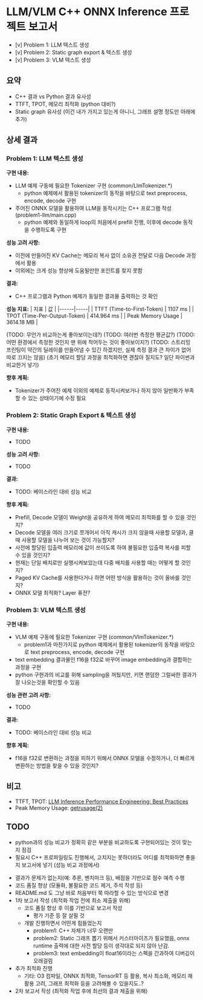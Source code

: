 # LLM/VLM C++ ONNX Inference 프로젝트 보고서

- [v] Problem 1: LLM 텍스트 생성
- [v] Problem 2: Static graph export & 텍스트 생성
- [v] Problem 3: VLM 텍스트 생성

## 요약
- C++ 결과 vs Python 결과 유사성
- TTFT, TPOT, 메모리 최적화 (python 대비?)
- Static graph 유사성 (이건 내가 가지고 있는게 아니니, 그래프 설명 정도만 아래에 추가)

## 상세 결과

### Problem 1: LLM 텍스트 생성
**구현 내용:**
- LLM 예제 구동에 필요한 Tokenizer 구현 (common/LlmTokenizer.*)
  - python 예제에서 활용된 tokenizer의 동작을 바탕으로 text preprocess, encode, decode 구현
- 주어진 ONNX 모델을 활용하여 LLM을 동작시키는 C++ 프로그램 작성 (problem1-llm/main.cpp)
  - python 예제와 동일하게 loop의 처음에서 prefill 진행, 이후에 decode 동작을 수행하도록 구현

**성능 고려 사항:**
- 이전에 만들어진 KV Cache는 메모리 복사 없이 소유권 전달로 다음 Decode 과정에서 활용
- 이외에는 크게 성능 향상에 도움될만한 포인트를 찾지 못함

**결과:**
- C++ 프로그램과 Python 예제가 동일한 결과물 출력하는 것 확인

**성능 지표:**
| 지표 | 값 |
|------|-----|
| TTFT (Time-to-First-Token) | 1107 ms |
| TPOT (Time-Per-Output-Token) | 414.964 ms |
| Peak Memory Usage | 3614.18 MB |

(TODO: 무언가 비교하는게 좋아보이는데?)
(TODO: 여러번 측정한 평균값?)
(TODO: 어떤 환경에서 측정한 것인지 맨 위에 적어두는 것이 좋아보이지?)
(TODO: 스트리밍 프린팅이 약간의 딜레이를 만들어낼 수 있긴 하겠지만, 실제 측정 결과 큰 차이가 없어 따로 끄지는 않음)
(초기 메모리 할당 과정을 최적화하면 괜찮아 질지도? 일단 파이썬과 비교한거 넣기)

**향후 계획:**
- Tokenizer가 주어진 예제 이외의 예제로 동작시켜보거나 하지 않아 일반화가 부족할 수 있는 상태이기에 수정 필요

### Problem 2: Static Graph Export & 텍스트 생성
**구현 내용:**
- TODO

**성능 고려 사항:**
- TODO

**결과:**
- TODO: 베이스라인 대비 성능 비교

**향후 계획:**
- Prefill, Decode 모델이 Weight을 공유하게 하여 메모리 최적화를 할 수 있을 것인지?
- Decode 모델을 여러 크기로 쪼개어서 아직 캐시가 크지 않을때 사용할 모델과, 클 때 사용할 모델을 나누어 보는 것이 가능할지?
- 사전에 할당된 입출력 메모리에 값이 쓰이도록 하여 불필요한 입출력 복사를 피할 수 있을 것인지?
- 현재는 단일 배치로만 실행시켜보았는데 다중 배치를 사용할 때는 어떻게 할 것인지?
- Paged KV Cache를 사용한다거나 하면 어떤 방식을 활용하는 것이 올바를 것인지?
- ONNX 모델 최적화? Layer 퓨전?

### Problem 3: VLM 텍스트 생성
**구현 내용:**
- VLM 예제 구동에 필요한 Tokenizer 구현 (common/VlmTokenizer.*)
  - problem1과 마찬가지로 python 예제에서 활용된 tokenizer의 동작을 바탕으로 text preprocess, encode, decode 구현
- text embedding 결과물인 f16을 f32로 바꾸어 image embedding과 결합하는 과정을 구현
- python 구현과의 비교를 위해 sampling을 꺼뒀지만, 키면 랜덤한 그럴싸한 결과가 잘 나오는것을 확인할 수 있음

**성능 관련 고려 사항:**
- TODO

**결과:**
- TODO: 베이스라인 대비 성능 비교

**향후 계획:**
- f16을 f32로 변환하는 과정을 피하기 위해서 ONNX 모델을 수정하거나, 더 빠르게 변환하는 방법을 찾을 수 있을 것인지?

## 비고
- TTFT, TPOT: [LLM Inference Performance Engineering: Best Practices](https://www.databricks.com/blog/llm-inference-performance-engineering-best-practices)
- Peak Memory Usage: [getrusage(2)](https://man7.org/linux/man-pages/man2/getrusage.2.html)

## TODO
- python과의 성능 비교가 정확히 같은 부분을 비교하도록 구현되어있는 것이 맞는지 점검
- 필요시 C++ 프로파일링도 진행해서, 고치지는 못하더라도 어디를 최적화하면 좋을지 보고서에 넣기 (성능 비교 과정에서)
* 결과가 문제가 없는지(예: 추론, 벤치마크 등), 배점을 기반으로 점수 예측 수행
* 코드 품질 향상 (모듈화, 불필요한 코드 제거, 주석 작성 등)
* README.md 도 그냥 바로 처음부터 쭉 따라할 수 있는 방식으로 변경
* 1차 보고서 작성 (최적화 작업 전에 최소 제출을 위해)
  * 코드 품질 향상 후 이를 기반으로 보고서 작성
    * 평가 기준 등 잘 살필 것
  * 개발 진행하면서 어떤게 힘들었는지
    * problem1: C++ 자체가 너무 오랜만
    * problem2: Static 그래프 뽑기 위해서 커스터마이즈가 필요했음, onnx runtime 출력에 대한 사전 할당 등이 생각대로 되지 않아 난감.
    * problem3: text embedding이 float16이라는 스펙을 간과하여 디버깅이 오래걸림
* 추가 최적화 진행
  * 기타: O3 컴파일, ONNX 최적화, TensorRT 등 활용, 복사 최소화, 메모리 재활용 고려, 그래프 최적화 등을 고려해볼 수 있을지도..?
* 2차 보고서 작성 (최적화 작업 후에 최선의 결과 제출을 위해)
